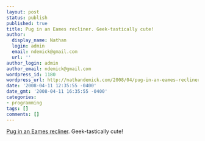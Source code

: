 ```yaml
---
layout: post
status: publish
published: true
title: Pug in an Eames recliner. Geek-tastically cute!
author:
  display_name: Nathan
  login: admin
  email: ndemick@gmail.com
  url: ''
author_login: admin
author_email: ndemick@gmail.com
wordpress_id: 1180
wordpress_url: http://nathandemick.com/2008/04/pug-in-an-eames-recliner-geek-tastically-cute/
date: '2008-04-11 12:35:55 -0400'
date_gmt: '2008-04-11 16:35:55 -0400'
categories:
- programming
tags: []
comments: []
---
```

<p><a href="http://www.flickr.com/photos/emilytbm/2261625666/" title="Pug in an Eames recliner">Pug in an Eames recliner</a>. Geek-tastically cute! </p>
